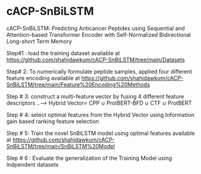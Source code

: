 # cACP-SnBiLSTM
cACP-SnBiLSTM: Predicting Anticancer Peptides using Sequential and Attention-based Transformer Encoder with Self-Normalized Bidirectional Long-short Term Memory

Step#1 : load the training dataset available at https://github.com/shahidawkum/cACP-SnBiLSTM/tree/main/Datasets

Step# 2: To numerically formulate peptide samples, applied four different feature encoding available at https://github.com/shahidawkum/cACP-SnBiLSTM/tree/main/Feature%20Encoding%20Methods

Step # 3: construct a multi-feature vector by fusing 4 different feature descriptors ..--> Hybrid Vector= CPP ∪ ProtBERT-BFD ∪ CTF ∪ ProtBERT

Step # 4: select optimal features from the Hybrid Vector using Information gain based ranking feature selection

Step # 5: Train the novel SnBiLSTM model using optimal features available at https://github.com/shahidawkum/cACP-SnBiLSTM/tree/main/SnBiLSTM%20Model

Step # 6 : Evaluate the generalization of the Training Model using Indpendent datasets
